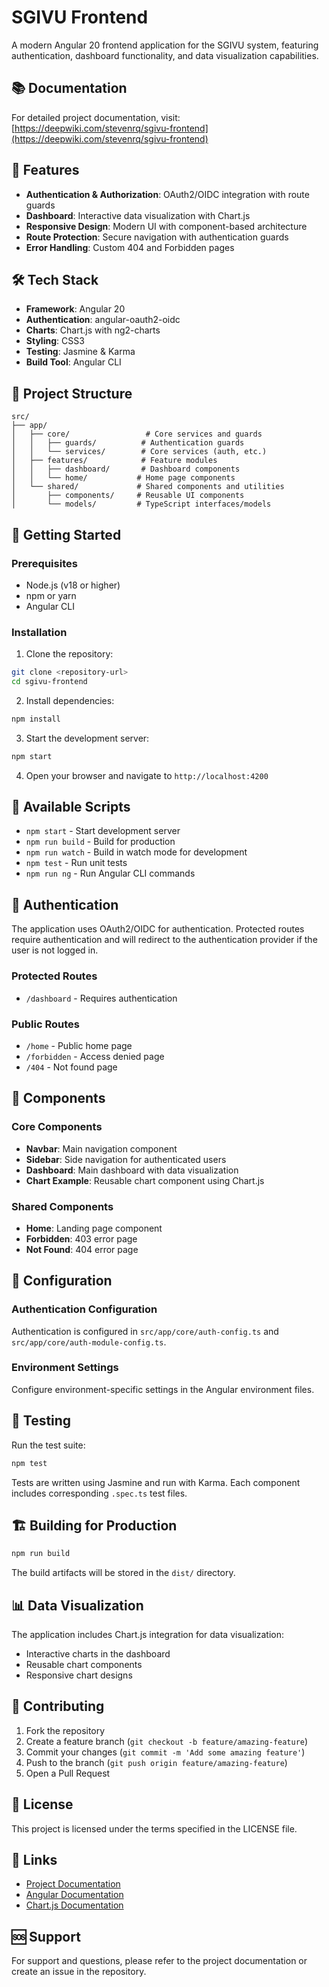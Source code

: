 # SGIVU Frontend

A modern Angular 20 frontend application for the SGIVU system, featuring authentication, dashboard functionality, and data visualization capabilities.

## 📚 Documentation

For detailed project documentation, visit: [https://deepwiki.com/stevenrq/sgivu-frontend](https://deepwiki.com/stevenrq/sgivu-frontend)

## 🚀 Features

- **Authentication & Authorization**: OAuth2/OIDC integration with route guards
- **Dashboard**: Interactive data visualization with Chart.js
- **Responsive Design**: Modern UI with component-based architecture
- **Route Protection**: Secure navigation with authentication guards
- **Error Handling**: Custom 404 and Forbidden pages

## 🛠️ Tech Stack

- **Framework**: Angular 20
- **Authentication**: angular-oauth2-oidc
- **Charts**: Chart.js with ng2-charts
- **Styling**: CSS3
- **Testing**: Jasmine & Karma
- **Build Tool**: Angular CLI

## 📁 Project Structure

```
src/
├── app/
│   ├── core/                 # Core services and guards
│   │   ├── guards/          # Authentication guards
│   │   └── services/        # Core services (auth, etc.)
│   ├── features/            # Feature modules
│   │   ├── dashboard/       # Dashboard components
│   │   └── home/           # Home page components
│   └── shared/             # Shared components and utilities
│       ├── components/     # Reusable UI components
│       └── models/         # TypeScript interfaces/models
```

## 🚦 Getting Started

### Prerequisites

- Node.js (v18 or higher)
- npm or yarn
- Angular CLI

### Installation

1. Clone the repository:

```bash
git clone <repository-url>
cd sgivu-frontend
```

2. Install dependencies:

```bash
npm install
```

3. Start the development server:

```bash
npm start
```

4. Open your browser and navigate to `http://localhost:4200`

## 📝 Available Scripts

- `npm start` - Start development server
- `npm run build` - Build for production
- `npm run watch` - Build in watch mode for development
- `npm test` - Run unit tests
- `npm run ng` - Run Angular CLI commands

## 🔐 Authentication

The application uses OAuth2/OIDC for authentication. Protected routes require authentication and will redirect to the authentication provider if the user is not logged in.

### Protected Routes

- `/dashboard` - Requires authentication

### Public Routes

- `/home` - Public home page
- `/forbidden` - Access denied page
- `/404` - Not found page

## 🎯 Components

### Core Components

- **Navbar**: Main navigation component
- **Sidebar**: Side navigation for authenticated users
- **Dashboard**: Main dashboard with data visualization
- **Chart Example**: Reusable chart component using Chart.js

### Shared Components

- **Home**: Landing page component
- **Forbidden**: 403 error page
- **Not Found**: 404 error page

## 🔧 Configuration

### Authentication Configuration

Authentication is configured in `src/app/core/auth-config.ts` and `src/app/core/auth-module-config.ts`.

### Environment Settings

Configure environment-specific settings in the Angular environment files.

## 🧪 Testing

Run the test suite:

```bash
npm test
```

Tests are written using Jasmine and run with Karma. Each component includes corresponding `.spec.ts` test files.

## 🏗️ Building for Production

```bash
npm run build
```

The build artifacts will be stored in the `dist/` directory.

## 📊 Data Visualization

The application includes Chart.js integration for data visualization:

- Interactive charts in the dashboard
- Reusable chart components
- Responsive chart designs

## 🤝 Contributing

1. Fork the repository
2. Create a feature branch (`git checkout -b feature/amazing-feature`)
3. Commit your changes (`git commit -m 'Add some amazing feature'`)
4. Push to the branch (`git push origin feature/amazing-feature`)
5. Open a Pull Request

## 📄 License

This project is licensed under the terms specified in the LICENSE file.

## 🔗 Links

- [Project Documentation](https://deepwiki.com/stevenrq/sgivu-frontend)
- [Angular Documentation](https://angular.io/docs)
- [Chart.js Documentation](https://www.chartjs.org/docs/)

## 🆘 Support

For support and questions, please refer to the project documentation or create an issue in the repository.
